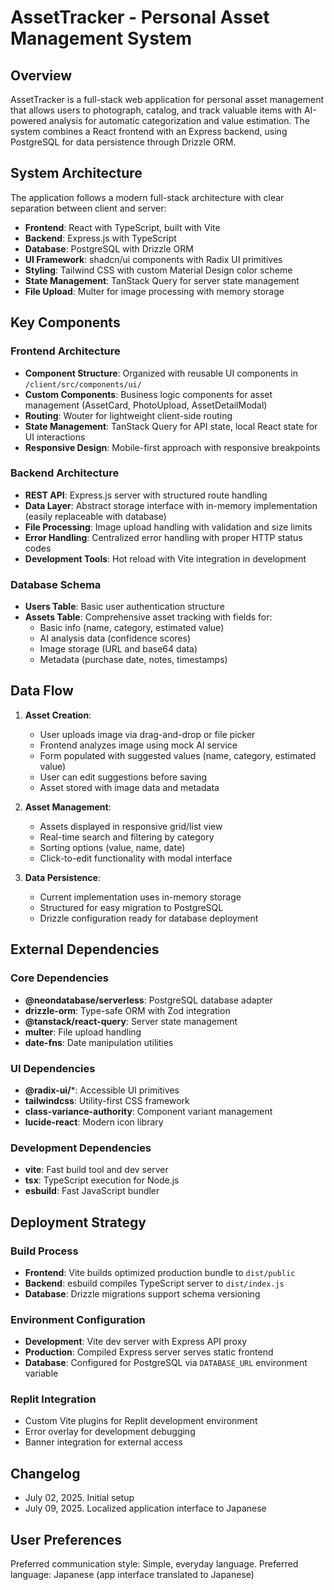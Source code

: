 # AssetTracker - Personal Asset Management System

## Overview

AssetTracker is a full-stack web application for personal asset management that allows users to photograph, catalog, and track valuable items with AI-powered analysis for automatic categorization and value estimation. The system combines a React frontend with an Express backend, using PostgreSQL for data persistence through Drizzle ORM.

## System Architecture

The application follows a modern full-stack architecture with clear separation between client and server:

- **Frontend**: React with TypeScript, built with Vite
- **Backend**: Express.js with TypeScript
- **Database**: PostgreSQL with Drizzle ORM
- **UI Framework**: shadcn/ui components with Radix UI primitives
- **Styling**: Tailwind CSS with custom Material Design color scheme
- **State Management**: TanStack Query for server state management
- **File Upload**: Multer for image processing with memory storage

## Key Components

### Frontend Architecture
- **Component Structure**: Organized with reusable UI components in `/client/src/components/ui/`
- **Custom Components**: Business logic components for asset management (AssetCard, PhotoUpload, AssetDetailModal)
- **Routing**: Wouter for lightweight client-side routing
- **State Management**: TanStack Query for API state, local React state for UI interactions
- **Responsive Design**: Mobile-first approach with responsive breakpoints

### Backend Architecture
- **REST API**: Express.js server with structured route handling
- **Data Layer**: Abstract storage interface with in-memory implementation (easily replaceable with database)
- **File Processing**: Image upload handling with validation and size limits
- **Error Handling**: Centralized error handling with proper HTTP status codes
- **Development Tools**: Hot reload with Vite integration in development

### Database Schema
- **Users Table**: Basic user authentication structure
- **Assets Table**: Comprehensive asset tracking with fields for:
  - Basic info (name, category, estimated value)
  - AI analysis data (confidence scores)
  - Image storage (URL and base64 data)
  - Metadata (purchase date, notes, timestamps)

## Data Flow

1. **Asset Creation**:
   - User uploads image via drag-and-drop or file picker
   - Frontend analyzes image using mock AI service
   - Form populated with suggested values (name, category, estimated value)
   - User can edit suggestions before saving
   - Asset stored with image data and metadata

2. **Asset Management**:
   - Assets displayed in responsive grid/list view
   - Real-time search and filtering by category
   - Sorting options (value, name, date)
   - Click-to-edit functionality with modal interface

3. **Data Persistence**:
   - Current implementation uses in-memory storage
   - Structured for easy migration to PostgreSQL
   - Drizzle configuration ready for database deployment

## External Dependencies

### Core Dependencies
- **@neondatabase/serverless**: PostgreSQL database adapter
- **drizzle-orm**: Type-safe ORM with Zod integration
- **@tanstack/react-query**: Server state management
- **multer**: File upload handling
- **date-fns**: Date manipulation utilities

### UI Dependencies
- **@radix-ui/***: Accessible UI primitives
- **tailwindcss**: Utility-first CSS framework
- **class-variance-authority**: Component variant management
- **lucide-react**: Modern icon library

### Development Dependencies
- **vite**: Fast build tool and dev server
- **tsx**: TypeScript execution for Node.js
- **esbuild**: Fast JavaScript bundler

## Deployment Strategy

### Build Process
- **Frontend**: Vite builds optimized production bundle to `dist/public`
- **Backend**: esbuild compiles TypeScript server to `dist/index.js`
- **Database**: Drizzle migrations support schema versioning

### Environment Configuration
- **Development**: Vite dev server with Express API proxy
- **Production**: Compiled Express server serves static frontend
- **Database**: Configured for PostgreSQL via `DATABASE_URL` environment variable

### Replit Integration
- Custom Vite plugins for Replit development environment
- Error overlay for development debugging
- Banner integration for external access

## Changelog
- July 02, 2025. Initial setup
- July 09, 2025. Localized application interface to Japanese

## User Preferences

Preferred communication style: Simple, everyday language.
Preferred language: Japanese (app interface translated to Japanese)